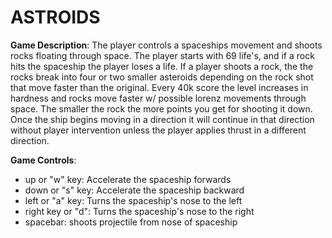 # ASTROIDS


**Game Description**:
    The player controls a spaceships movement and shoots rocks floating through space. The
    player starts with 69 life's, and if a rock hits the spaceship the player loses a life. If a player shoots
    a rock, the the rocks break into four or two smaller asteroids depending on the rock shot that move faster than the original.
    Every 40k score the level increases in hardness and rocks move faster   w/ possible 
    lorenz  movements through space. The smaller the rock the more points you get for shooting it down.
    Once the ship begins moving in a direction it will continue in that direction without player intervention unless the player applies
    thrust in a different direction. 

**Game Controls**:
   - up or "w" key: Accelerate the spaceship forwards
   - down or "s" key: Accelerate the spaceship backward
   - left or "a" key: Turns the spaceship's nose to the left
   - right key or "d": Turns the spaceship's nose to the right
   - spacebar: shoots projectile from nose of spaceship
